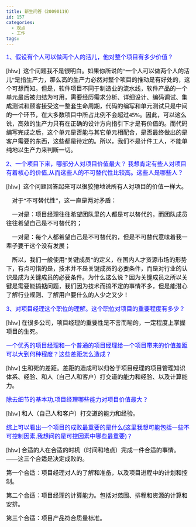 ```yaml
---
title: 新生问答（20090119）
id: 157
categories:
  - 观点
  - 工作
tags:
---
```


<span style="font-family:Arial;color:blue;"><span lang="EN-US" style="font-family:Arial;color:blue;"><span class="Apple-style-span" style="font-size:medium;">1、</span></span></span><span style="font-family:宋体;color:blue;"><span style="font-family:宋体;color:blue;"><span class="Apple-style-span" style="font-size:medium;">假设有个人可以做两个人的活儿，他对整个项目有多少价值？</span></span></span>

<span style="font-family:Arial;"><span lang="EN-US" style="font-family:Arial;color:blue;"><span style="color:#000000;"><span style="font-family:Verdana;"><span><span class="Apple-style-span" style="font-size:medium;">[hhw]</span></span></span><span class="Apple-style-span" style="font-size:medium;"> </span><span style="font-family:Verdana;"><span><span class="Apple-style-span" style="font-size:medium;">  这个问题我不是很明白。如果你所说的“一个人可以做两个人的活儿”是指生产力，那么高的生产力必然对整个项目的推动是有好处的，这个可想而知。但是，软件项目不同于制造业的流水线，软件产品的一个单元最后被归结为可用，需要经历需求分析、详细设计、编码调试、集成测试和顾客接受这一整套生命周期，代码的编写和单元测试只是中间的一个环节，在大多数项目中所占比例不会超过45%。因此，可以这么说，高效的生产力只有在正确的设计方向指引下才是有价值的。而代码编写完成之后，这个单元是否能与其它单元相配合，是否最终做出的是客户需要的东西，这些都是待定的。所以，我们不是计件工人，不能单纯地以生产力来判断一切。</span><span class="632185404-19012009"><span class="Apple-style-span" style="font-size:medium;"> </span></span></span></span></span></span></span>

<span style="font-family:Arial;"><span lang="EN-US" style="font-family:Arial;color:blue;"><span style="font-family:Verdana;"><span><span class="632185404-19012009"><span class="Apple-style-span" style="color:rgb(0,0,0);font-family:Georgia;"><span style="font-family:Arial;"><span lang="EN-US" style="font-family:Arial;color:blue;"><span class="Apple-style-span" style="font-size:medium;">2、</span></span></span><span style="font-family:宋体;"><span style="font-family:宋体;color:blue;"><span class="Apple-style-span" style="font-size:medium;">一个项目下来，哪部分人对项目价值最大？ </span><span class="Apple-style-span" style="color:rgb(0,0,0);font-family:Georgia;"><span style="font-family:宋体;color:blue;"><span style="font-family:宋体;color:blue;"><span class="Apple-style-span" style="font-size:medium;">我想肯定有些人对项目有着核心的价值</span></span></span><span style="font-family:Arial;color:blue;"><span lang="EN-US" style="font-family:Arial;color:blue;"><span class="Apple-style-span" style="font-size:medium;">,</span></span></span><span style="font-family:宋体;color:blue;"><span style="font-family:宋体;color:blue;"><span class="Apple-style-span" style="font-size:medium;">从而这些人的不可替代性比较高。这些人是哪些人？</span></span></span></span></span></span></span></span></span></span></span></span>

<span style="font-family:Arial;color:blue;"><span lang="EN-US" style="font-family:Arial;color:blue;"><span class="632185404-19012009"><span style="font-family:Verdana;"><span class="Apple-style-span" style="font-family:Arial;"><span lang="EN-US" style="font-family:Arial;color:blue;"><span style="color:#000000;"><span style="font-family:Verdana;"><span><span class="Apple-style-span" style="font-size:medium;">[hhw]</span></span></span><span class="Apple-style-span" style="font-size:medium;"> </span><span style="font-family:Verdana;"><span><span class="Apple-style-span" style="font-size:medium;"> 这个问题回答起来可以很狡猾地说所有人对项目的价值一样大。</span><span class="632185404-19012009"><span class="Apple-style-span" style="font-size:medium;"> </span></span></span></span></span></span></span></span></span></span></span>

<span style="font-family:Arial;"><span lang="EN-US" style="font-family:Arial;color:blue;"><span lang="EN-US" style="font-family:Arial;color:blue;"><span style="font-family:Verdana;"><span style="color:#000000;"><span class="632185404-19012009"><span class="Apple-style-span" style="font-size:medium;">     对于“不可替代性”，这一直是两对矛盾：</span></span></span></span></span></span></span>

<span style="font-family:Arial;"><span lang="EN-US" style="font-family:Arial;color:blue;"><span lang="EN-US" style="font-family:Arial;color:blue;"><span style="font-family:Verdana;"><span style="color:#000000;"><span class="632185404-19012009"><span class="Apple-style-span" style="font-size:medium;">     一对是：项目经理往往希望团队里的人都是可以替代的，而团队成员往往希望自己是不可替代的；</span></span></span></span></span></span></span>

<span style="font-family:Arial;"><span lang="EN-US" style="font-family:Arial;color:blue;"><span lang="EN-US" style="font-family:Arial;color:blue;"><span style="font-family:Verdana;"><span style="color:#000000;"><span class="632185404-19012009"><span class="Apple-style-span" style="font-size:medium;">     一对是：每个人都希望自己是不可替代的，但是不可替代意味着我一辈子要干这个没有发展；</span></span></span></span></span></span></span>

<span style="font-family:Arial;"><span lang="EN-US" style="font-family:Arial;color:blue;"><span lang="EN-US" style="font-family:Arial;color:blue;"><span style="font-family:Verdana;"><span style="color:#000000;"><span class="632185404-19012009"><span class="Apple-style-span" style="font-size:medium;">     所以，我们一般使用“关键成员”的定义，在国内人才资源市场的形势下，有点可惜的是，技术并不是关键成员的必要条件，而是对行业的认识是成为关键成员的必要条件。为什么这么说？因为关键成员之所以关键是需要能搞掂问题，我们因为技术而搞不定的事情不多，但是能潜心了解行业规则、了解用户要什么的人少之又少！</span></span></span></span></span></span></span>

<span style="font-family:Arial;color:blue;"><span lang="EN-US" style="font-family:Arial;color:blue;"><span class="Apple-style-span" style="font-size:medium;">3、</span></span></span><span style="font-family:宋体;color:blue;"><span style="font-family:宋体;color:blue;"><span class="Apple-style-span" style="font-size:medium;">对项目经理这个职位的理解。这个职位对项目的重要程度有多少？</span><span class="632185404-19012009"><span style="font-family:Verdana;"><span class="Apple-style-span" style="font-size:medium;"> </span></span></span></span></span>

<span style="font-family:宋体;"><span style="font-family:宋体;color:blue;"><span class="632185404-19012009"><span style="color:#000000;"><span style="font-family:Verdana;"><span class="Apple-style-span" style="font-size:medium;">[hhw]</span></span><span class="Apple-style-span" style="font-size:medium;"> </span><span style="font-family:Verdana;"><span class="Apple-style-span" style="font-size:medium;">在很多公司，项目经理的重要性是不言而喻的，一定程度上掌握项目的生死。</span></span></span></span></span></span>

<span style="font-family:宋体;"><span style="font-family:宋体;color:blue;"><span class="Apple-style-span" style="font-size:medium;">一个优秀的项目经理和一个普通的项目经理给一个项目带来的价值差距可以大到何种程度？这些差距怎么造成？</span></span></span><span style="font-family:Arial;"><span lang="EN-US" style="font-family:Arial;color:blue;"><span style="font-family:Verdana;"><span><span class="632185404-19012009"><span class="Apple-style-span" style="font-size:medium;"> </span></span></span></span></span></span>

<span style="font-family:Arial;"><span lang="EN-US" style="font-family:Arial;color:blue;"><span style="font-family:Verdana;"><span style="color:#000000;"><span class="632185404-19012009"><span class="Apple-style-span" style="font-size:medium;">[hhw] 生和死的差距。差距的造成可以归咎于项目经理的项目管理知识体系、经验、和人（自己人和客户）打交道的能力和经验、以及计算能力。</span></span></span></span></span></span>

<span style="font-family:宋体;"><span style="font-family:宋体;color:blue;"><span class="Apple-style-span" style="font-size:medium;">除去细节的基本功</span></span></span><span style="font-family:Arial;"><span lang="EN-US" style="font-family:Arial;color:blue;"><span class="Apple-style-span" style="font-size:medium;">,</span></span></span><span style="font-family:宋体;"><span style="font-family:宋体;color:blue;"><span class="Apple-style-span" style="font-size:medium;">项目经理哪些能力对项目价值最大？</span></span></span>

<span style="font-family:宋体;"><span style="font-family:宋体;color:blue;"><span class="632185404-19012009"><span lang="EN-US" style="font-family:Arial;color:blue;"><span style="font-family:Verdana;"><span style="color:#000000;"><span class="632185404-19012009"><span class="Apple-style-span" style="font-size:medium;">[hhw] 和人（自己人和客户）打交道的能力和经验。</span></span></span></span></span><span class="Apple-style-span" style="font-size:medium;"> </span></span></span></span><span style="font-family:Arial;"><span lang="EN-US" style="font-family:Arial;color:blue;"><span class="Apple-style-span" style="font-size:medium;"></span></span></span>

<span style="font-family:宋体;color:blue;"><span style="font-family:宋体;color:blue;"><span class="Apple-style-span" style="font-size:medium;">综上可以看出一个项目的成败最重要的是什么</span></span></span><span style="font-family:Arial;color:blue;"><span lang="EN-US" style="font-family:Arial;color:blue;"><span class="Apple-style-span" style="font-size:medium;">(</span></span></span><span style="font-family:宋体;color:blue;"><span style="font-family:宋体;color:blue;"><span class="Apple-style-span" style="font-size:medium;">这里我想可能包括一些不可控制因素</span></span></span><span style="font-family:Arial;color:blue;"><span lang="EN-US" style="font-family:Arial;color:blue;"><span class="Apple-style-span" style="font-size:medium;">,</span></span></span><span style="font-family:宋体;color:blue;"><span style="font-family:宋体;color:blue;"><span class="Apple-style-span" style="font-size:medium;">我想问的是可控因素中哪些最重要</span></span></span><span style="font-family:Arial;color:blue;"><span lang="EN-US" style="font-family:Arial;color:blue;"><span class="Apple-style-span" style="font-size:medium;">)？</span><span class="Apple-style-span" style="font-size:medium;"></span></span></span>

<span style="font-family:Arial;color:blue;"><span lang="EN-US" style="font-family:Arial;color:blue;"><span style="font-family:宋体;color:blue;"><span class="632185404-19012009"><span lang="EN-US" style="font-family:Arial;color:blue;"><span style="font-family:Verdana;"><span style="color:#000000;"><span class="632185404-19012009"><span class="Apple-style-span" style="font-size:medium;">[hhw] 合适的人在合适的时机（时间和地点）完成一件合适的事情。——这三个合适是决定成败的。</span></span></span></span></span></span></span></span></span>

<span style="font-family:Arial;color:blue;"><span lang="EN-US" style="font-family:Arial;color:blue;"><span style="font-family:宋体;color:blue;"><span class="632185404-19012009"><span lang="EN-US" style="font-family:Arial;color:blue;"><span style="font-family:Verdana;"><span style="color:#000000;"><span class="632185404-19012009"><span class="Apple-style-span" style="font-size:medium;">第一个合适：项目经理对人的了解和准备，以及项目进程中的计划和控制。</span></span></span></span></span></span></span></span></span>

<span style="font-family:Arial;color:blue;"><span lang="EN-US" style="font-family:Arial;color:blue;"><span style="font-family:宋体;color:blue;"><span class="632185404-19012009"><span lang="EN-US" style="font-family:Arial;color:blue;"><span style="font-family:Verdana;"><span style="color:#000000;"><span class="632185404-19012009"><span class="Apple-style-span" style="font-size:medium;">第二个合适：项目经理的计算能力。包括对范围、排程和资源的计算和安排。</span></span></span></span></span></span></span></span></span>

<span style="font-family:Arial;color:blue;"><span lang="EN-US" style="font-family:Arial;color:blue;"><span style="font-family:宋体;color:blue;"><span class="632185404-19012009"><span lang="EN-US" style="font-family:Arial;color:blue;"><span style="font-family:Verdana;"><span style="color:#000000;"><span class="632185404-19012009"><span class="Apple-style-span" style="font-size:medium;">第三个合适：项目产品符合质量标准。</span></span></span></span></span></span></span></span></span>
